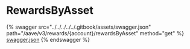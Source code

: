 # RewardsByAsset

{% swagger src="../../../../../.gitbook/assets/swagger.json" path="/aave/v3/rewards/{account}/rewardsByAsset" method="get" %}
[swagger.json](../../../../../.gitbook/assets/swagger.json)
{% endswagger %}
